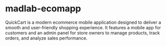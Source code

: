 # madlab-ecomapp
QuickCart is a modern ecommerce mobile application designed to deliver a smooth and user-friendly shopping experience. It features a mobile app for customers and an admin panel for store owners to manage products, track orders, and analyze sales performance.
